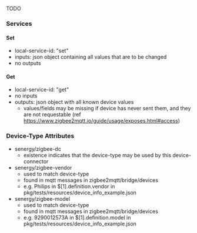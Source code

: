 TODO


### Services

#### Set

- local-service-id: "set"
- inputs: json object containing all values that are to be changed
- no outputs

#### Get

- local-service-id: "get"
- no inputs
- outputs: json object with all known device values
  - values/fields may be missing if device has never sent them, and they are not requestable (ref https://www.zigbee2mqtt.io/guide/usage/exposes.html#access)

### Device-Type Attributes

- senergy/zigbee-dc
  - existence indicates that the device-type may be used by this device-connector 
- senergy/zigbee-vendor
  - used to match device-type
  - found in mqtt messages in zigbee2mqtt/bridge/devices 
  - e.g. Philips in $[1].definition.vendor in pkg/tests/resources/device_info_example.json
- senergy/zigbee-model
  - used to match device-type
  - found in mqtt messages in zigbee2mqtt/bridge/devices
  - e.g. 9290012573A in $[1].definition.model in pkg/tests/resources/device_info_example.json